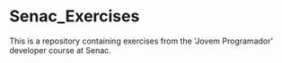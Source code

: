 # Senac_Exercises
This is a repository containing exercises from the 'Jovem Programador' developer course at Senac.
